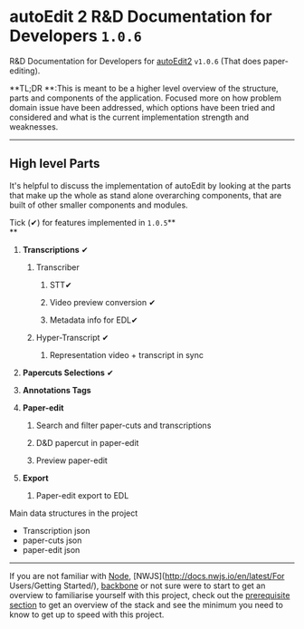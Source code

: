 # autoEdit 2 R&D Documentation for Developers `1.0.6`

R&D Documentation for Developers for [autoEdit2](/www.autoEdit.io) `v1.0.6`  \(That does paper-editing\). 

**TL;DR **:This is meant to be a higher level overview of the structure, parts and components of the application. Focused more on how problem domain issue have been addressed, which options have been tried and considered and what is the current implementation strength and weaknesses. 

---

## **High level Parts**

<!-- TODO: add some kind of diagram -->

It's helpful to discuss the implementation of autoEdit by looking at the parts that make up the whole as stand alone overarching components, that are built of other smaller components and modules.

Tick \(✔\) for features implemented in `1.0.5`**        
**

1. **Transcriptions** ✔

   1. Transcriber

      1. STT✔

      2. Video preview conversion ✔

      3. Metadata info for EDL✔

   2. Hyper-Transcript ✔

      1. Representation video + transcript in sync

2. **Papercuts Selections** ✔

3. **Annotations Tags**

4. **Paper-edit**

   1. Search and filter paper-cuts and transcriptions

   2. D&D papercut in paper-edit

   3. Preview paper-edit

5. **Export**

   1. Paper-edit export to EDL

Main data structures in the project

* Transcription json 
* paper-cuts json 
* paper-edit json 

---

If you are not familiar with [Node](https://nodejs.org/en/), [NWJS](http://docs.nwjs.io/en/latest/For Users/Getting Started/), [backbone](http://backbonejs.org/) or not sure were to start to get an overview to familiarise yourself with this project, check out the [prerequisite section](/prerequisites.md) to get an overview of the stack and see the minimum you need to know to get up to speed with this project.

